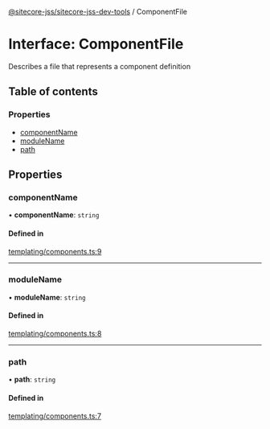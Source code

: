 [@sitecore-jss/sitecore-jss-dev-tools](../README.md) / ComponentFile

# Interface: ComponentFile

Describes a file that represents a component definition

## Table of contents

### Properties

- [componentName](ComponentFile.md#componentname)
- [moduleName](ComponentFile.md#modulename)
- [path](ComponentFile.md#path)

## Properties

### componentName

• **componentName**: `string`

#### Defined in

[templating/components.ts:9](https://github.com/Sitecore/jss/blob/e0c62f529/packages/sitecore-jss-dev-tools/src/templating/components.ts#L9)

___

### moduleName

• **moduleName**: `string`

#### Defined in

[templating/components.ts:8](https://github.com/Sitecore/jss/blob/e0c62f529/packages/sitecore-jss-dev-tools/src/templating/components.ts#L8)

___

### path

• **path**: `string`

#### Defined in

[templating/components.ts:7](https://github.com/Sitecore/jss/blob/e0c62f529/packages/sitecore-jss-dev-tools/src/templating/components.ts#L7)
